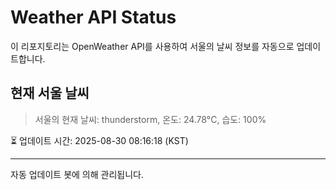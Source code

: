 
# Weather API Status

이 리포지토리는 OpenWeather API를 사용하여 서울의 날씨 정보를 자동으로 업데이트합니다.

## 현재 서울 날씨
> 서울의 현재 날씨: thunderstorm, 온도: 24.78°C, 습도: 100%

⏳ 업데이트 시간: 2025-08-30 08:16:18 (KST)

---
자동 업데이트 봇에 의해 관리됩니다.
